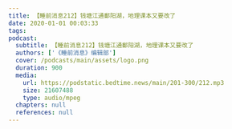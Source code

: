 ```yaml
---
title: 【睡前消息212】钱塘江通鄱阳湖，地理课本又要改了
date: 2020-01-01 00:03:33
tags:
podcast:
  subtitle: 【睡前消息212】钱塘江通鄱阳湖，地理课本又要改了
  authors: ['《睡前消息》编辑部']
  cover: /podcasts/main/assets/logo.png
  duration: 900
  media:
    url: https://podstatic.bedtime.news/main/201-300/212.mp3
    size: 21607488
    type: audio/mpeg
  chapters: null
  references: null
---
```

